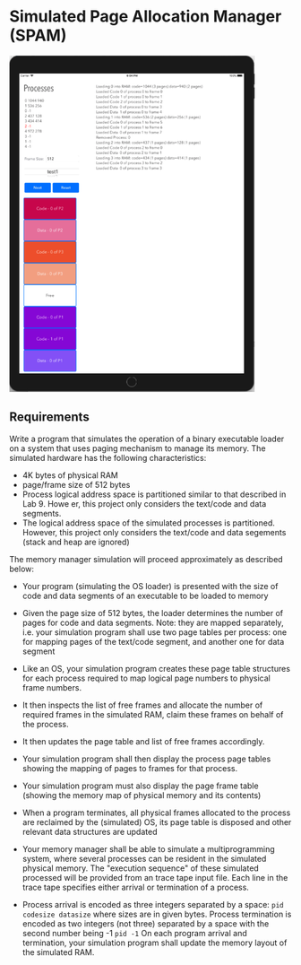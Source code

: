 # Simulated Page Allocation Manager (SPAM)

<img src="https://github.com/bbaars/SimulatedPageAllocation/blob/master/screenshot.png" height = "600">

## Requirements
Write a program that simulates the operation of a binary executable loader on a system that uses paging mechanism to manage its memory. The simulated hardware has the following characteristics:
* 4K bytes of physical RAM
* page/frame size of 512 bytes
* Process logical address space is partitioned similar to that described in Lab 9. Howe er, this project only considers the text/code and data segments.
* The logical address space of the simulated processes is partitioned. However, this project only considers the text/code and data segements (stack and heap are ignored)

The memory manager simulation will proceed approximately as described below:
* Your program (simulating the OS loader) is presented with the size of code and data segments of an executable to be loaded to memory
* Given the page size of 512 bytes, the loader determines the number of pages for code and data segments. Note: they are mapped separately, i.e. your simulation program shall use two page tables per process: one for mapping pages of the text/code segment, and another one for data segment
* Like an OS, your simulation program creates these page table structures for each process required to map logical page numbers to physical frame numbers.
* It then inspects the list of free frames and allocate the number of required frames in the simulated RAM, claim these frames on behalf of the process.
* It then updates the page table and list of free frames accordingly.

* Your simulation program shall then display the process page tables showing the mapping of pages to frames for that process.
* Your simulation program must also display the page frame table (showing the memory map of physical memory and its contents)
* When a program terminates, all physical frames allocated to the process are reclaimed by the (simulated) OS, its page table is disposed and other relevant data structures are updated
* Your memory manager shall be able to simulate a multiprogramming system, where several processes can be resident in the simulated physical memory. The "execution sequence" of these simulated processed will be provided from an trace tape input file. Each line in the trace tape specifies either arrival or termination of a process.
* Process arrival is encoded as three integers separated by a space:
`pid codesize datasize`
where sizes are in given bytes.
Process termination is encoded as two integers (not three) separated by a space with the second number being -1
`pid -1`
On each program arrival and termination, your simulation program shall update the memory layout of the simulated RAM.
